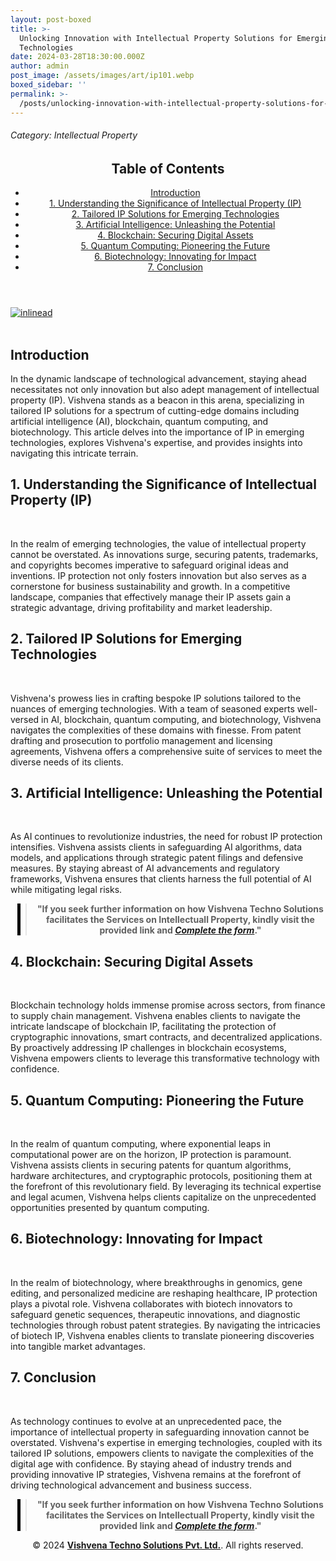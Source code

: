 ```yaml
---
layout: post-boxed
title: >-
  Unlocking Innovation with Intellectual Property Solutions for Emerging
  Technologies
date: 2024-03-28T18:30:00.000Z
author: admin
post_image: /assets/images/art/ip101.webp
boxed_sidebar: ''
permalink: >-
  /posts/unlocking-innovation-with-intellectual-property-solutions-for-emerging-technologies
---
```


###### Category: Intellectual Property

<html lang="en">
<head>
    <meta charset="UTF-8">
    <meta name="viewport" content="width=device-width, initial-scale=1.0">
    <title><h1>Unlocking Innovation with Intellectual Property Solutions for Emerging Technologies</h1></title>
    <meta name="description" content="Discover how Vishvena's tailored IP solutions empower businesses in emerging tech, from AI to blockchain. Safeguard innovation with us.">
</head>
<body>
   <header>
	<h2>Table of Contents</h2>
       <nav>
			<ul>
				<li><a href="#introduction">Introduction</a></li>
				<li><a href="#1">1. Understanding the Significance of Intellectual Property (IP)</a></li>
				<li><a href="#2">2. Tailored IP Solutions for Emerging Technologies</a></li>
				<li><a href="#3">3. Artificial Intelligence: Unleashing the Potential</a></li>
				<li><a href="#4">4. Blockchain: Securing Digital Assets</a></li>	
				<li><a href="#5">5. Quantum Computing: Pioneering the Future</a></li>	
				<li><a href="#6">6. Biotechnology: Innovating for Impact</a></li>
				<li><a href="#7">7. Conclusion</a></li>
		</ul>
	</nav>
</header>

<a href="/contact">
  <img src="/assets/images/art/ip ads a.webp" alt="inlinead" style="max-width:100%; height:auto;">
</a>
<br><br>

<article>
    <section id="introduction">
        <h2>Introduction</h2>
        <p>In the dynamic landscape of technological advancement, staying ahead necessitates not only innovation but also adept management of intellectual property (IP). Vishvena stands as a beacon in this arena, specializing in tailored IP solutions for a spectrum of cutting-edge domains including artificial intelligence (AI), blockchain, quantum computing, and biotechnology. This article delves into the importance of IP in emerging technologies, explores Vishvena's expertise, and provides insights into navigating this intricate terrain.</p>

</section>

<section id="1">
	<h2>1. Understanding the Significance of Intellectual Property (IP)</h2>

<img src="/assets/images/art/vip1.webp" alt="" style="max-width:100%; height:auto;"><br><br>

<p>In the realm of emerging technologies, the value of intellectual property cannot be overstated. As innovations surge, securing patents, trademarks, and copyrights becomes imperative to safeguard original ideas and inventions. IP protection not only fosters innovation but also serves as a cornerstone for business sustainability and growth. In a competitive landscape, companies that effectively manage their IP assets gain a strategic advantage, driving profitability and market leadership.</p>

</section>

<section id="2">
	<h2>2. Tailored IP Solutions for Emerging Technologies</h2>

<img src="/assets/images/art/vip2.webp" alt="" style="max-width:100%; height:auto;"><br><br>

<p>Vishvena's prowess lies in crafting bespoke IP solutions tailored to the nuances of emerging technologies. With a team of seasoned experts well-versed in AI, blockchain, quantum computing, and biotechnology, Vishvena navigates the complexities of these domains with finesse. From patent drafting and prosecution to portfolio management and licensing agreements, Vishvena offers a comprehensive suite of services to meet the diverse needs of its clients.</p>

</section>

<section id="3">
	<h2>3. Artificial Intelligence: Unleashing the Potential</h2>

<img src="/assets/images/art/vip3.webp" alt="" style="max-width:100%; height:auto;"><br><br>

<p>As AI continues to revolutionize industries, the need for robust IP protection intensifies. Vishvena assists clients in safeguarding AI algorithms, data models, and applications through strategic patent filings and defensive measures. By staying abreast of AI advancements and regulatory frameworks, Vishvena ensures that clients harness the full potential of AI while mitigating legal risks.</p>

</section>

<center><blockquote style="position:relative;">
<p><b style="font-size:1em;">"If you seek further information on how Vishvena Techno Solutions facilitates the Services on Intellectuall Property, kindly visit the provided link and <a href="/contact"><i>Complete the form</i></a>."</b></p>
<div style="position:absolute; top:0; bottom:0; left:-15px; border-left:5px solid black;"></div>
</blockquote></center>

<section id="4">
	<h2>4. Blockchain: Securing Digital Assets</h2>

<img src="/assets/images/art/vip4.webp" alt="" style="max-width:100%; height:auto;"><br><br>

<p>Blockchain technology holds immense promise across sectors, from finance to supply chain management. Vishvena enables clients to navigate the intricate landscape of blockchain IP, facilitating the protection of cryptographic innovations, smart contracts, and decentralized applications. By proactively addressing IP challenges in blockchain ecosystems, Vishvena empowers clients to leverage this transformative technology with confidence.</p>

</section>

<section id="5">
	<h2>5. Quantum Computing: Pioneering the Future</h2>

<img src="/assets/images/art/vip5.webp" alt="" style="max-width:100%; height:auto;"><br><br>

<p>In the realm of quantum computing, where exponential leaps in computational power are on the horizon, IP protection is paramount. Vishvena assists clients in securing patents for quantum algorithms, hardware architectures, and cryptographic protocols, positioning them at the forefront of this revolutionary field. By leveraging its technical expertise and legal acumen, Vishvena helps clients capitalize on the unprecedented opportunities presented by quantum computing.</p>

</section>

<section id="6">
	<h2>6. Biotechnology: Innovating for Impact</h2>

<img src="/assets/images/art/vip6.webp" alt="" style="max-width:100%; height:auto;"><br><br>

<p>In the realm of biotechnology, where breakthroughs in genomics, gene editing, and personalized medicine are reshaping healthcare, IP protection plays a pivotal role. Vishvena collaborates with biotech innovators to safeguard genetic sequences, therapeutic innovations, and diagnostic technologies through robust patent strategies. By navigating the intricacies of biotech IP, Vishvena enables clients to translate pioneering discoveries into tangible market advantages.</p>

</section>

<section id="7">
	<h2>7. Conclusion</h2>

<img src="/assets/images/art/vip7.webp" alt="" style="max-width:100%; height:auto;"><br><br>

<p>As technology continues to evolve at an unprecedented pace, the importance of intellectual property in safeguarding innovation cannot be overstated. Vishvena's expertise in emerging technologies, coupled with its tailored IP solutions, empowers clients to navigate the complexities of the digital age with confidence. By staying ahead of industry trends and providing innovative IP strategies, Vishvena remains at the forefront of driving technological advancement and business success.</p>

</section>

</article>

<center><blockquote style="position:relative;">
<p><b style="font-size:1em;">"If you seek further information on how Vishvena Techno Solutions facilitates the Services on Intellectuall Property, kindly visit the provided link and <a href="/contact"><i>Complete the form</i></a>."</b></p>
<div style="position:absolute; top:0; bottom:0; left:-15px; border-left:5px solid black;"></div>
</blockquote></center>

<footer>
<center><p>&copy; 2024 <a href="https://vishvena.com"><b>Vishvena Techno Solutions Pvt. Ltd.</b></a>. All rights reserved.</p></center>

</footer>
</body>
</html>

